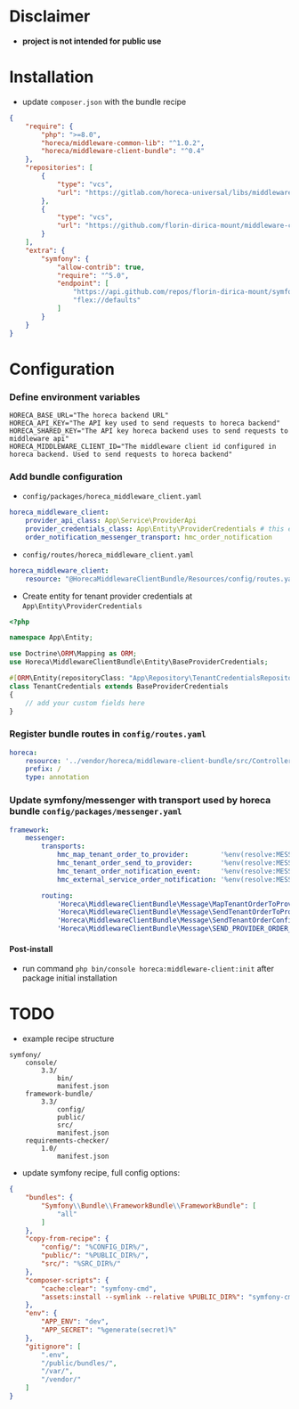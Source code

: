 # Disclaimer

- **project is not intended for public use**

# Installation

- update `composer.json` with the bundle recipe

```json
{
    "require": {
        "php": ">=8.0",
        "horeca/middleware-common-lib": "^1.0.2",
        "horeca/middleware-client-bundle": "^0.4"
    },
    "repositories": [
        {
            "type": "vcs",
            "url": "https://gitlab.com/horeca-universal/libs/middleware-common-lib.git"
        },
        {
            "type": "vcs",
            "url": "https://github.com/florin-dirica-mount/middleware-client-bundle.git"
        }
    ],
    "extra": {
        "symfony": {
            "allow-contrib": true,
            "require": "^5.0",
            "endpoint": [
                "https://api.github.com/repos/florin-dirica-mount/symfony-recipes/contents/index.json",
                "flex://defaults"
            ]
        }
    }
}
```

Configuration
=====

### Define environment variables

```dotenv
HORECA_BASE_URL="The horeca backend URL"
HORECA_API_KEY="The API key used to send requests to horeca backend"
HORECA_SHARED_KEY="The API key horeca backend uses to send requests to middleware api"
HORECA_MIDDLEWARE_CLIENT_ID="The middleware client id configured in horeca backend. Used to send requests to horeca backend"
```

### Add bundle configuration

- `config/packages/horeca_middleware_client.yaml`

```yaml
horeca_middleware_client:
    provider_api_class: App\Service\ProviderApi
    provider_credentials_class: App\Entity\ProviderCredentials # this entity must extend Horeca\MiddlewareClientBundle\Entity\BaseProviderCredentials
    order_notification_messenger_transport: hmc_order_notification
```

- `config/routes/horeca_middleware_client.yaml`

```yaml
horeca_middleware_client:
    resource: "@HorecaMiddlewareClientBundle/Resources/config/routes.yaml"
```

- Create entity for tenant provider credentials at `App\Entity\ProviderCredentials`

```php
<?php

namespace App\Entity;

use Doctrine\ORM\Mapping as ORM;
use Horeca\MiddlewareClientBundle\Entity\BaseProviderCredentials;

#[ORM\Entity(repositoryClass: "App\Repository\TenantCredentialsRepository")]
class TenantCredentials extends BaseProviderCredentials
{
    // add your custom fields here
}
```

### Register bundle routes in `config/routes.yaml`

```yaml
horeca:
    resource: '../vendor/horeca/middleware-client-bundle/src/Controller/'
    prefix: /
    type: annotation
```

### Update symfony/messenger with transport used by horeca bundle `config/packages/messenger.yaml`

```yaml
framework:
    messenger:
        transports:
            hmc_map_tenant_order_to_provider:        '%env(resolve:MESSENGER_TRANSPORT_DSN)%'
            hmc_tenant_order_send_to_provider:       '%env(resolve:MESSENGER_TRANSPORT_DSN)%'
            hmc_tenant_order_notification_event:     '%env(resolve:MESSENGER_TRANSPORT_DSN)%'
            hmc_external_service_order_notification: '%env(resolve:MESSENGER_TRANSPORT_DSN)%'

        routing:
            'Horeca\MiddlewareClientBundle\Message\MapTenantOrderToProviderMessage':    hmc_map_tenant_order_to_provider
            'Horeca\MiddlewareClientBundle\Message\SendTenantOrderToProviderMessage':   hmc_tenant_order_send_to_provider
            'Horeca\MiddlewareClientBundle\Message\SendTenantOrderConfirmationMessage': hmc_tenant_order_notification_event
            'Horeca\MiddlewareClientBundle\Message\SEND_PROVIDER_ORDER_TO_TENANT':      hmc_external_service_order_notification
```

#### Post-install

- run command `php bin/console horeca:middleware-client:init` after package initial installation

# TODO

- example recipe structure

```text
symfony/
    console/
        3.3/
            bin/
            manifest.json
    framework-bundle/
        3.3/
            config/
            public/
            src/
            manifest.json
    requirements-checker/
        1.0/
            manifest.json
```

- update symfony recipe, full config options:

```json
{
    "bundles": {
        "Symfony\\Bundle\\FrameworkBundle\\FrameworkBundle": [
            "all"
        ]
    },
    "copy-from-recipe": {
        "config/": "%CONFIG_DIR%/",
        "public/": "%PUBLIC_DIR%/",
        "src/": "%SRC_DIR%/"
    },
    "composer-scripts": {
        "cache:clear": "symfony-cmd",
        "assets:install --symlink --relative %PUBLIC_DIR%": "symfony-cmd"
    },
    "env": {
        "APP_ENV": "dev",
        "APP_SECRET": "%generate(secret)%"
    },
    "gitignore": [
        ".env",
        "/public/bundles/",
        "/var/",
        "/vendor/"
    ]
}
```

